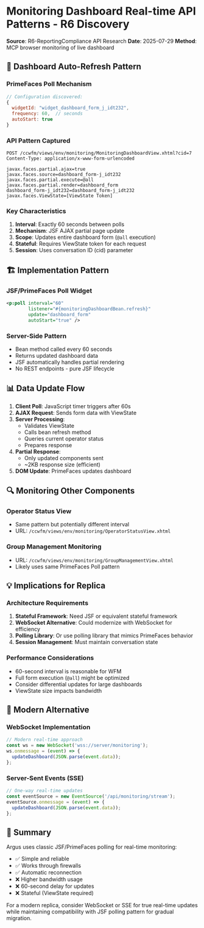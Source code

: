 # Monitoring Dashboard Real-time API Patterns - R6 Discovery

**Source**: R6-ReportingCompliance API Research
**Date**: 2025-07-29
**Method**: MCP browser monitoring of live dashboard

## 🔄 Dashboard Auto-Refresh Pattern

### PrimeFaces Poll Mechanism
```javascript
// Configuration discovered:
{
  widgetId: "widget_dashboard_form_j_idt232",
  frequency: 60,  // seconds
  autoStart: true
}
```

### API Pattern Captured
```http
POST /ccwfm/views/env/monitoring/MonitoringDashboardView.xhtml?cid=7
Content-Type: application/x-www-form-urlencoded

javax.faces.partial.ajax=true
javax.faces.source=dashboard_form-j_idt232
javax.faces.partial.execute=@all
javax.faces.partial.render=dashboard_form
dashboard_form-j_idt232=dashboard_form-j_idt232
javax.faces.ViewState=[ViewState Token]
```

### Key Characteristics
1. **Interval**: Exactly 60 seconds between polls
2. **Mechanism**: JSF AJAX partial page update
3. **Scope**: Updates entire dashboard form (`@all` execution)
4. **Stateful**: Requires ViewState token for each request
5. **Session**: Uses conversation ID (cid) parameter

## 🏗️ Implementation Pattern

### JSF/PrimeFaces Poll Widget
```xml
<p:poll interval="60" 
        listener="#{monitoringDashboardBean.refresh}"
        update="dashboard_form"
        autoStart="true" />
```

### Server-Side Pattern
- Bean method called every 60 seconds
- Returns updated dashboard data
- JSF automatically handles partial rendering
- No REST endpoints - pure JSF lifecycle

## 📊 Data Update Flow

1. **Client Poll**: JavaScript timer triggers after 60s
2. **AJAX Request**: Sends form data with ViewState
3. **Server Processing**: 
   - Validates ViewState
   - Calls bean refresh method
   - Queries current operator status
   - Prepares response
4. **Partial Response**: 
   - Only updated components sent
   - ~2KB response size (efficient)
5. **DOM Update**: PrimeFaces updates dashboard

## 🔍 Monitoring Other Components

### Operator Status View
- Same pattern but potentially different interval
- URL: `/ccwfm/views/env/monitoring/OperatorStatusView.xhtml`

### Group Management Monitoring  
- URL: `/ccwfm/views/env/monitoring/GroupManagementView.xhtml`
- Likely uses same PrimeFaces Poll pattern

## 💡 Implications for Replica

### Architecture Requirements
1. **Stateful Framework**: Need JSF or equivalent stateful framework
2. **WebSocket Alternative**: Could modernize with WebSocket for efficiency
3. **Polling Library**: Or use polling library that mimics PrimeFaces behavior
4. **Session Management**: Must maintain conversation state

### Performance Considerations
- 60-second interval is reasonable for WFM
- Full form execution (`@all`) might be optimized
- Consider differential updates for large dashboards
- ViewState size impacts bandwidth

## 🚀 Modern Alternative

### WebSocket Implementation
```javascript
// Modern real-time approach
const ws = new WebSocket('wss://server/monitoring');
ws.onmessage = (event) => {
  updateDashboard(JSON.parse(event.data));
};
```

### Server-Sent Events (SSE)
```javascript
// One-way real-time updates
const eventSource = new EventSource('/api/monitoring/stream');
eventSource.onmessage = (event) => {
  updateDashboard(JSON.parse(event.data));
};
```

## 📝 Summary

Argus uses classic JSF/PrimeFaces polling for real-time monitoring:
- ✅ Simple and reliable
- ✅ Works through firewalls
- ✅ Automatic reconnection
- ❌ Higher bandwidth usage
- ❌ 60-second delay for updates
- ❌ Stateful (ViewState required)

For a modern replica, consider WebSocket or SSE for true real-time updates while maintaining compatibility with JSF polling pattern for gradual migration.